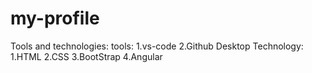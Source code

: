 # my-profile

Tools and technologies:
tools:
        1.vs-code
        2.Github Desktop
Technology:
        1.HTML
        2.CSS
        3.BootStrap
        4.Angular
